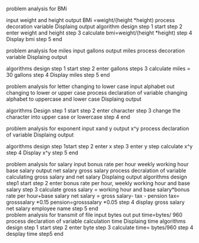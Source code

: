 problem analysis for BMi 

input weight and height 
output BMi =weight/(height *height)
process decoration variable 
Displaing output
algorithm design 
step 1 start 
step 2 enter weight and height 
step 3 calculate bmi=weight/(height *height)
step 4 Display bmi
step 5 end

problem analysis foe miles 
input gallons 
output miles 
process
decoration variable
Displaing output

algorithms design 
step 1 start
step 2 enter gallons 
steps 3 calculate miles = 30 gallons 
step 4 Display miles 
step 5 end 

problem analysis for letter changing to lower case 
input alphabet 
out changing to lower or upper case 
process declaration of variable 
changing alphabet to uppercase and lower case
Displaing output

algorithms Design 
step 1 start 
step 2 enter character 
step 3 change the character into upper case or lowercase 
step 4 end


problem analysis for exponent 
input xand y
output x^y 
process declaration of variable
Displaing output

algorithms design 
step 1start 
step 2 enter x
step 3 enter y
step calculate x^y
step 4 Display x^y
step 5 end

problem analysis for salary
 input bonus rate per hour 
       weekly working hour  
       base salary 
output net salary 
       gross salary 
process decralation of variable
calculating gross salary and net salary 
Displaing output 
 algorithms design 
step1 start 
step 2 enter bonus rate per hour, 
       weekly working hour and base salary
step 3 calculate gross salary = working hour and base salary*bonus rate per hour+base salary 
net salary = gross salary- tax - pension 
tax= grosssalary *0.15
pension=grosssalary *0.05
  step 4 display gross salary net salary employee name
step 5 end  
problem analysis for transmit of file
input bytes 
out put time=bytes/ 960
process declaration of variable 
calculation time 
Displaing time
 algorithms design 
step 1 start 
step 2 enter byte
step 3 calculate time= bytes/960
step 4 desplay time 
step5 end
